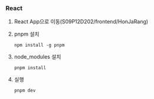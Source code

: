 ### React

1. React App으로 이동(S09P12D202/frontend/HonJaRang)

2. pnpm 설치
   
   ```
   npm install -g pnpm
   ```

3. node_modules 설치
   
   ```
   pnpm install
   ```

4. 실행
   
   ```
   pnpm dev
   ```

